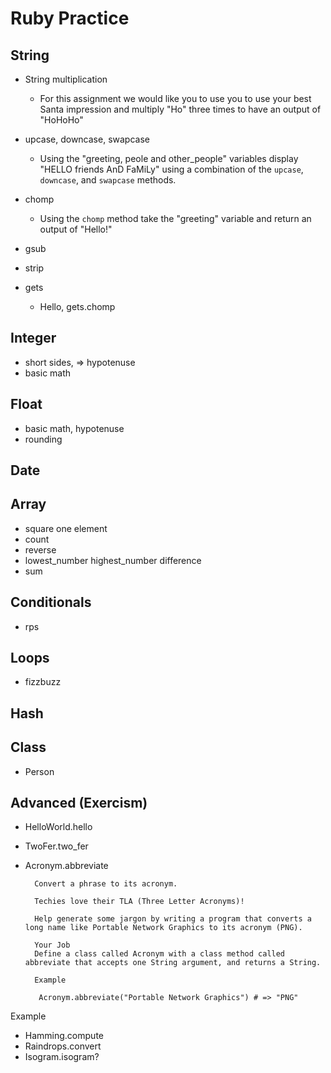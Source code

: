 # Ruby Practice
## String
- String multiplication
    - For this assignment we would like you to use you to use your best Santa impression and multiply "Ho" three times to have an output of "HoHoHo"

- upcase, downcase, swapcase
    - Using the "greeting, peole and other_people" variables display "HELLO friends AnD FaMiLy" using a combination of the `upcase`, `downcase`, and `swapcase` methods. 

- chomp
    - Using the `chomp` method take the "greeting" variable and return an output of "Hello!"
- gsub
- strip
- gets
  - Hello, gets.chomp
## Integer
- short sides, => hypotenuse
- basic math
## Float
- basic math, hypotenuse
- rounding
## Date
## Array
- square one element
- count
- reverse
- lowest_number highest_number difference
- sum
## Conditionals
- rps
## Loops
- fizzbuzz
## Hash
## Class
- Person
## Advanced (Exercism)
- HelloWorld.hello
- TwoFer.two_fer
- Acronym.abbreviate
    
        Convert a phrase to its acronym. 
    
        Techies love their TLA (Three Letter Acronyms)!
    
        Help generate some jargon by writing a program that converts a long name like Portable Network Graphics to its acronym (PNG).
 
        Your Job
        Define a class called Acronym with a class method called abbreviate that accepts one String argument, and returns a String.

        Example 

         Acronym.abbreviate("Portable Network Graphics") # => "PNG"

Example
- Hamming.compute
- Raindrops.convert
- Isogram.isogram?
